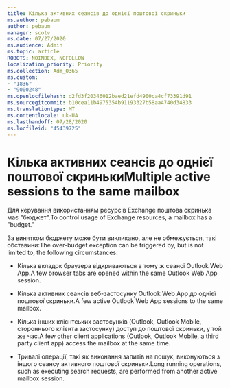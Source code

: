 ```yaml
---
title: Кілька активних сеансів до однієї поштової скриньки
ms.author: pebaum
author: pebaum
manager: scotv
ms.date: 07/27/2020
ms.audience: Admin
ms.topic: article
ROBOTS: NOINDEX, NOFOLLOW
localization_priority: Priority
ms.collection: Adm_O365
ms.custom:
- "1836"
- "9000248"
ms.openlocfilehash: d2fd3f20346012baed21efd4900ca4cf73391d91
ms.sourcegitcommit: b10cea11b4975354b91193327b58aa4740d34833
ms.translationtype: MT
ms.contentlocale: uk-UA
ms.lasthandoff: 07/28/2020
ms.locfileid: "45439725"
---
```

# <a name="multiple-active-sessions-to-the-same-mailbox"></a><span data-ttu-id="ddca7-102">Кілька активних сеансів до однієї поштової скриньки</span><span class="sxs-lookup"><span data-stu-id="ddca7-102">Multiple active sessions to the same mailbox</span></span>

<span data-ttu-id="ddca7-103">Для керування використанням ресурсів Exchange поштова скринька має "бюджет".</span><span class="sxs-lookup"><span data-stu-id="ddca7-103">To control usage of Exchange resources, a mailbox has a "budget."</span></span>

<span data-ttu-id="ddca7-104">За винятком бюджету може бути викликано, але не обмежується, такі обставини:</span><span class="sxs-lookup"><span data-stu-id="ddca7-104">The over-budget exception can be triggered by, but is not limited to, the following circumstances:</span></span>

- <span data-ttu-id="ddca7-105">Кілька вкладок браузера відкриваються в тому ж сеансі Outlook Web App.</span><span class="sxs-lookup"><span data-stu-id="ddca7-105">A few browser tabs are opened within the same Outlook Web App session.</span></span>

- <span data-ttu-id="ddca7-106">Кілька активних сеансів веб-застосунку Outlook Web App до однієї поштової скриньки.</span><span class="sxs-lookup"><span data-stu-id="ddca7-106">A few active Outlook Web App sessions to the same mailbox.</span></span>

- <span data-ttu-id="ddca7-107">Кілька інших клієнтських застосунків (Outlook, Outlook Mobile, стороннього клієнта застосунку) доступ до поштової скриньки, у той же час.</span><span class="sxs-lookup"><span data-stu-id="ddca7-107">A few other client applications (Outlook, Outlook Mobile, a third party client app) access the mailbox at the same time.</span></span>

- <span data-ttu-id="ddca7-108">Тривалі операції, такі як виконання запитів на пошук, виконуються з іншого сеансу активного поштової скриньки.</span><span class="sxs-lookup"><span data-stu-id="ddca7-108">Long running operations, such as executing search requests, are performed from another active mailbox session.</span></span>

